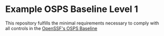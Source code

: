 # Example OSPS Baseline Level 1

This repository fulfills the minimal requirements necessary to comply
with all controls in the [OpenSSF's OSPS Baseline](https://baseline.openssf.org/versions/2025-02-25#level-1)
